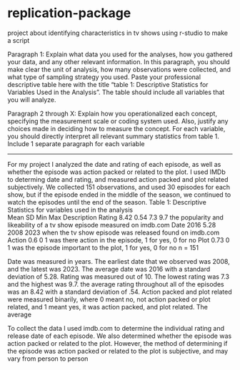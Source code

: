 # replication-package
project about identifying characteristics in tv shows using r-studio to make a script

Paragraph 1: Explain what data you used for the analyses, how you gathered your data, and any other relevant information. In this paragraph, you should make clear the unit of analysis, how many observations were collected, and what type of sampling strategy you used. Paste your professional descriptive table here with the title “table 1: Descriptive Statistics for Variables Used in the Analysis”. The table should include all variables that you will analyze.

Paragraph 2 through X: Explain how you operationalized each concept, specifying the measurement scale or coding system used. Also, justify any choices made in deciding how to measure the concept. For each variable, you should directly interpret all relevant summary statistics from table 1. Include 1 separate paragraph for each variable
____________________________________________________________________________________________________________________________

For my project I analyzed the date and rating of each episode, as well as whether the episode was action packed or related to the plot. I used IMDb to determing date and rating, and measured action packed and plot related subjectively. We collected 151 observations, and used 30 episodes for each show, but if the episode ended in the middle of the season, we continued to watch the episodes until the end of the season. 
Table 1: Descriptive Statistics	for variables used in the analysis			
	       Mean	   SD	     Min	   Max	    Description
Rating	 8.42	   0.54	   7.3	   9.7	    the popularity and likeability of a tv show episode measured on imdb.com
Date	   2016	   5.28	   2008	   2023	    when the tv show episode was released found on imdb.com
Action	 0.6		         0	     1	      was there action in the episode, 1 for yes, 0 for no
Plot	   0.73		         0	     1	      was the episode important to the plot, 1 for yes, 0 for no
n = 151					

Date was measured in years. The earliest date that we observed was 2008, and the latest was 2023. The average date was 2016 with a standard deviation of 5.28. 
Rating was measured out of 10. The lowest rating  was 7.3 and the highest was 9.7. the average rating throughout all of the episodes was an 8.42 with a standard deviation of .54. 
Action packed and plot related were measured binarily, where 0 meant no, not action packed or plot related, and 1 meant yes, it was action packed, and plot related. The average 

To collect the data I used imdb.com to determine the individual rating and release date of each episode. We also determined whether the episode was action packed or related to the plot. However, the method of determining if the episode was action packed or related to the plot is subjective, and may vary from person to person
